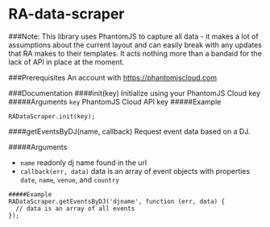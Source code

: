 RA-data-scraper
===============

###Note:
This library uses PhantomJS to capture all data - it makes a lot of assumptions about the current layout and can easily break with any updates that RA makes to their templates. It acts nothing more than a bandaid for the lack of API in place at the moment.

###Prerequisites
An account with https://phantomjscloud.com

###Documentation
####init(key)
Initialize using your PhantomJS Cloud key
#####Arguments
`key` PhantomJS Cloud API key
#####Example
````
RADataScraper.init(key);
````

####getEventsByDJ(name, callback)
Request event data based on a DJ. 

#####Arguments
- `name` readonly dj name found in the url
- `callback(err, data)` data is an array of event objects with properties `date`, `name`, `venue`, and `country`
````
#####Example
RADataScraper.getEventsByDJ('djname', function (err, data) {
  // data is an array of all events
});
````
